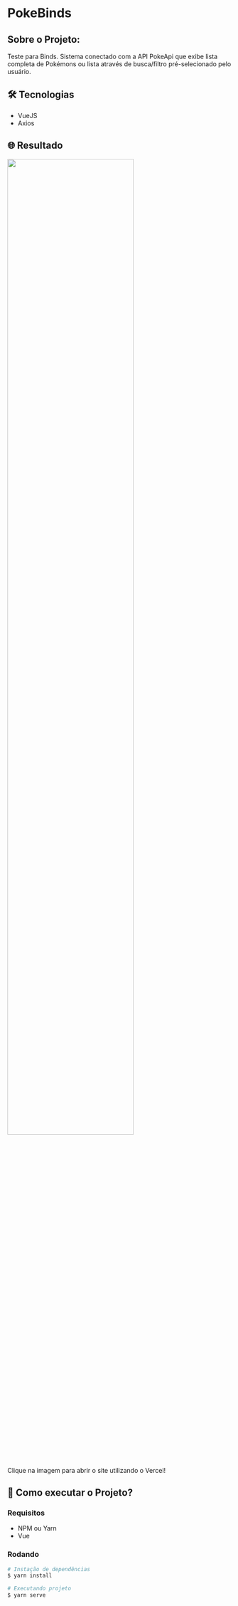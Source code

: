 # PokeBinds

## Sobre o Projeto:
Teste para Binds. Sistema conectado com a API PokeApi que exibe lista completa de Pokémons ou lista através de busca/filtro pré-selecionado pelo usuário.

## 🛠 Tecnologias

- VueJS
- Axios

## 🌐 Resultado

<a href="https://pokedex-vuejs-kappa.vercel.app/">
  <img src="github/Tiago-Mota09/PokeBinds_VUE_Version_One/src/assets/picture.png" width="75%" />
</a>

Clique na imagem para abrir o site utilizando o Vercel!

## 🤔 Como executar o Projeto? 

### Requisitos

- NPM ou Yarn
- Vue

### Rodando

```bash
# Instação de dependências
$ yarn install

# Executando projeto
$ yarn serve
```
